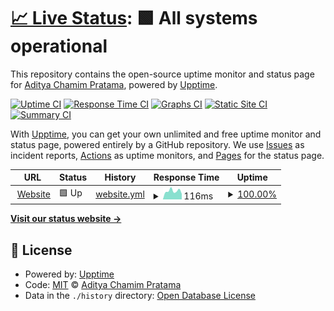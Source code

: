 # [📈 Live Status](https://Adityacprtm.github.io/uptime): <!--live status--> **🟩 All systems operational**

This repository contains the open-source uptime monitor and status page for [Aditya Chamim Pratama](adityacprtm.dev), powered by [Upptime](https://github.com/upptime/upptime).

[![Uptime CI](https://github.com/Adityacprtm/uptime/workflows/Uptime%20CI/badge.svg)](https://github.com/Adityacprtm/uptime/actions?query=workflow%3A%22Uptime+CI%22)
[![Response Time CI](https://github.com/Adityacprtm/uptime/workflows/Response%20Time%20CI/badge.svg)](https://github.com/Adityacprtm/uptime/actions?query=workflow%3A%22Response+Time+CI%22)
[![Graphs CI](https://github.com/Adityacprtm/uptime/workflows/Graphs%20CI/badge.svg)](https://github.com/Adityacprtm/uptime/actions?query=workflow%3A%22Graphs+CI%22)
[![Static Site CI](https://github.com/Adityacprtm/uptime/workflows/Static%20Site%20CI/badge.svg)](https://github.com/Adityacprtm/uptime/actions?query=workflow%3A%22Static+Site+CI%22)
[![Summary CI](https://github.com/Adityacprtm/uptime/workflows/Summary%20CI/badge.svg)](https://github.com/Adityacprtm/uptime/actions?query=workflow%3A%22Summary+CI%22)

With [Upptime](https://upptime.js.org), you can get your own unlimited and free uptime monitor and status page, powered entirely by a GitHub repository. We use [Issues](https://github.com/Adityacprtm/uptime/issues) as incident reports, [Actions](https://github.com/Adityacprtm/uptime/actions) as uptime monitors, and [Pages](https://Adityacprtm.github.io/uptime) for the status page.

<!--start: status pages-->
<!-- This summary is generated by Upptime (https://github.com/upptime/upptime) -->
<!-- Do not edit this manually, your changes will be overwritten -->
<!-- prettier-ignore -->
| URL | Status | History | Response Time | Uptime |
| --- | ------ | ------- | ------------- | ------ |
| <img alt="" src="https://adityacprtm.dev/img/icons/favicon-32x32.png" height="13"> [Website](https://adityacprtm.dev) | 🟩 Up | [website.yml](https://github.com/Adityacprtm/uptime/commits/HEAD/history/website.yml) | <details><summary><img alt="Response time graph" src="./graphs/website/response-time-week.png" height="20"> 116ms</summary><br><a href="https://uptime.adityacprtm.dev/history/website"><img alt="Response time 247" src="https://img.shields.io/endpoint?url=https%3A%2F%2Fraw.githubusercontent.com%2FAdityacprtm%2Fuptime%2FHEAD%2Fapi%2Fwebsite%2Fresponse-time.json"></a><br><a href="https://uptime.adityacprtm.dev/history/website"><img alt="24-hour response time 77" src="https://img.shields.io/endpoint?url=https%3A%2F%2Fraw.githubusercontent.com%2FAdityacprtm%2Fuptime%2FHEAD%2Fapi%2Fwebsite%2Fresponse-time-day.json"></a><br><a href="https://uptime.adityacprtm.dev/history/website"><img alt="7-day response time 116" src="https://img.shields.io/endpoint?url=https%3A%2F%2Fraw.githubusercontent.com%2FAdityacprtm%2Fuptime%2FHEAD%2Fapi%2Fwebsite%2Fresponse-time-week.json"></a><br><a href="https://uptime.adityacprtm.dev/history/website"><img alt="30-day response time 160" src="https://img.shields.io/endpoint?url=https%3A%2F%2Fraw.githubusercontent.com%2FAdityacprtm%2Fuptime%2FHEAD%2Fapi%2Fwebsite%2Fresponse-time-month.json"></a><br><a href="https://uptime.adityacprtm.dev/history/website"><img alt="1-year response time 222" src="https://img.shields.io/endpoint?url=https%3A%2F%2Fraw.githubusercontent.com%2FAdityacprtm%2Fuptime%2FHEAD%2Fapi%2Fwebsite%2Fresponse-time-year.json"></a></details> | <details><summary><a href="https://uptime.adityacprtm.dev/history/website">100.00%</a></summary><a href="https://uptime.adityacprtm.dev/history/website"><img alt="All-time uptime 99.94%" src="https://img.shields.io/endpoint?url=https%3A%2F%2Fraw.githubusercontent.com%2FAdityacprtm%2Fuptime%2FHEAD%2Fapi%2Fwebsite%2Fuptime.json"></a><br><a href="https://uptime.adityacprtm.dev/history/website"><img alt="24-hour uptime 100.00%" src="https://img.shields.io/endpoint?url=https%3A%2F%2Fraw.githubusercontent.com%2FAdityacprtm%2Fuptime%2FHEAD%2Fapi%2Fwebsite%2Fuptime-day.json"></a><br><a href="https://uptime.adityacprtm.dev/history/website"><img alt="7-day uptime 100.00%" src="https://img.shields.io/endpoint?url=https%3A%2F%2Fraw.githubusercontent.com%2FAdityacprtm%2Fuptime%2FHEAD%2Fapi%2Fwebsite%2Fuptime-week.json"></a><br><a href="https://uptime.adityacprtm.dev/history/website"><img alt="30-day uptime 100.00%" src="https://img.shields.io/endpoint?url=https%3A%2F%2Fraw.githubusercontent.com%2FAdityacprtm%2Fuptime%2FHEAD%2Fapi%2Fwebsite%2Fuptime-month.json"></a><br><a href="https://uptime.adityacprtm.dev/history/website"><img alt="1-year uptime 99.98%" src="https://img.shields.io/endpoint?url=https%3A%2F%2Fraw.githubusercontent.com%2FAdityacprtm%2Fuptime%2FHEAD%2Fapi%2Fwebsite%2Fuptime-year.json"></a></details>

<!--end: status pages-->

[**Visit our status website →**](https://Adityacprtm.github.io/uptime)

## 📄 License

- Powered by: [Upptime](https://github.com/upptime/upptime)
- Code: [MIT](./LICENSE) © [Aditya Chamim Pratama](adityacprtm.dev)
- Data in the `./history` directory: [Open Database License](https://opendatacommons.org/licenses/odbl/1-0/)
